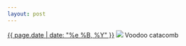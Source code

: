 ```yaml
---
layout: post
---
```


<p>
  <time><a href="/61">{{ page.date | date: "%e %B, %Y" }}</a></time>
  <a href="/61"><img src="{{ site.assets_url }}/61.jpg"/></a>
  <span>Voodoo catacomb</span>
</p>
